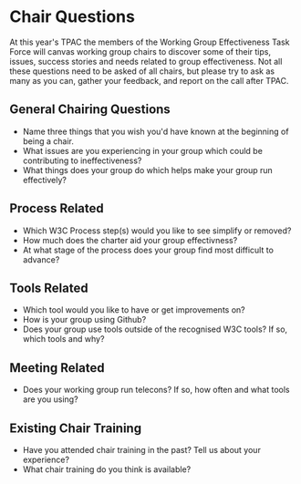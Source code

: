 # Chair Questions

At this year's TPAC the members of the Working Group Effectiveness Task Force will canvas working group chairs to discover some of their tips, issues, success stories and needs related to group effectiveness. Not all these questions need to be asked of all chairs, but please try to ask as many as you can, gather your feedback, and report on the call after TPAC.

## General Chairing Questions
* Name three things that you wish you'd have known at the beginning of being a chair.
* What issues are you experiencing in your group which could be contributing to ineffectiveness?
* What things does your group do which helps make your group run effectively?

## Process Related
* Which W3C Process step(s) would you like to see simplify or removed?
* How much does the charter aid your group effectivness?
* At what stage of the process does your group find most difficult to advance?

## Tools Related
* Which tool would you like to have or get improvements on?
* How is your group using Github?
* Does your group use tools outside of the recognised W3C tools? If so, which tools and why?

## Meeting Related
* Does your working group run telecons? If so, how often and what tools are you using?

## Existing Chair Training
* Have you attended chair training in the past? Tell us about your experience?
* What chair training do you think is available?
